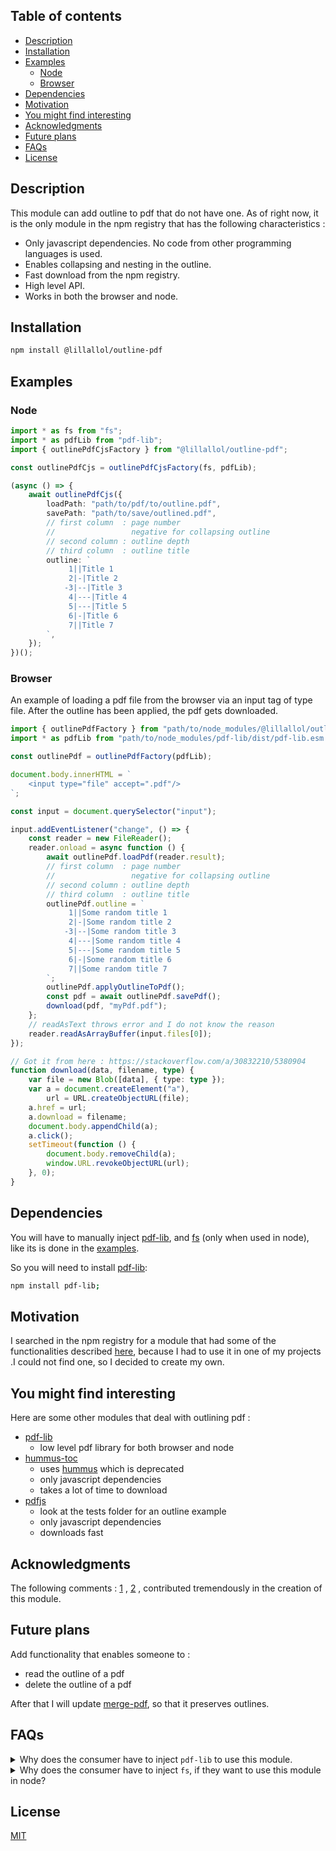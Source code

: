 ## Table of contents

-   [Description](#description)
-   [Installation](#installation)
-   [Examples](#examples)
    -   [Node](#node)
    -   [Browser](#browser)
-   [Dependencies](#dependencies)
-   [Motivation](#motivation)
-   [You might find interesting](#you-might-find-interesting)
-   [Acknowledgments](#acknowledgments)
-   [Future plans](#future-plans)
-   [FAQs](#faqs)
-   [License](#license)

## Description

This module can add outline to pdf that do not have one. As of right now, it is the only module in the npm registry that has the following characteristics :

-   Only javascript dependencies. No code from other programming languages is used.
-   Enables collapsing and nesting in the outline.
-   Fast download from the npm registry.
-   High level API.
-   Works in both the browser and node.

## Installation

```bash
npm install @lillallol/outline-pdf
```

## Examples

### Node

```ts
import * as fs from "fs";
import * as pdfLib from "pdf-lib";
import { outlinePdfCjsFactory } from "@lillallol/outline-pdf";

const outlinePdfCjs = outlinePdfCjsFactory(fs, pdfLib);

(async () => {
    await outlinePdfCjs({
        loadPath: "path/to/pdf/to/outline.pdf",
        savePath: "path/to/save/outlined.pdf",
        // first column  : page number
        //                 negative for collapsing outline
        // second column : outline depth
        // third column  : outline title
        outline: `
             1||Title 1
             2|-|Title 2
            -3|--|Title 3
             4|---|Title 4
             5|---|Title 5
             6|-|Title 6
             7||Title 7
        `,
    });
})();
```

### Browser

An example of loading a pdf file from the browser via an input tag of type file. After the outline has been applied, the pdf gets downloaded.

```ts
import { outlinePdfFactory } from "path/to/node_modules/@lillallol/outline-pdf/dist/index.esm.js";
import * as pdfLib from "path/to/node_modules/pdf-lib/dist/pdf-lib.esm.js";

const outlinePdf = outlinePdfFactory(pdfLib);

document.body.innerHTML = `
    <input type="file" accept=".pdf"/>
`;

const input = document.querySelector("input");

input.addEventListener("change", () => {
    const reader = new FileReader();
    reader.onload = async function () {
        await outlinePdf.loadPdf(reader.result);
        // first column  : page number
        //                 negative for collapsing outline
        // second column : outline depth
        // third column  : outline title
        outlinePdf.outline = `
             1||Some random title 1
             2|-|Some random title 2
            -3|--|Some random title 3
             4|---|Some random title 4
             5|---|Some random title 5
             6|-|Some random title 6
             7||Some random title 7
        `;
        outlinePdf.applyOutlineToPdf();
        const pdf = await outlinePdf.savePdf();
        download(pdf, "myPdf.pdf");
    };
    // readAsText throws error and I do not know the reason
    reader.readAsArrayBuffer(input.files[0]);
});

// Got it from here : https://stackoverflow.com/a/30832210/5380904
function download(data, filename, type) {
    var file = new Blob([data], { type: type });
    var a = document.createElement("a"),
        url = URL.createObjectURL(file);
    a.href = url;
    a.download = filename;
    document.body.appendChild(a);
    a.click();
    setTimeout(function () {
        document.body.removeChild(a);
        window.URL.revokeObjectURL(url);
    }, 0);
}
```

## Dependencies

You will have to manually inject [pdf-lib](https://www.npmjs.com/package/pdf-lib), and [fs](https://nodejs.org/api/fs.html) (only when used in node), like its is done in the [examples](#examples).

So you will need to install [pdf-lib](https://www.npmjs.com/package/pdf-lib):

```bash
npm install pdf-lib;
```

## Motivation

I searched in the npm registry for a module that had some of the functionalities described [here](#description), because I had to use it in one of my projects <!-- ([documentation-to-pdf](@TODO)) -->.I could not find one, so I decided to create my own.

## You might find interesting

Here are some other modules that deal with outlining pdf :

-   [pdf-lib](https://www.npmjs.com/package/pdf-lib)
    -   low level pdf library for both browser and node
-   [hummus-toc](https://www.npmjs.com/package/@ocelot-consulting/hummus-toc)
    -   uses [hummus](https://www.npmjs.com/package/hummus) which is deprecated
    -   only javascript dependencies
    -   takes a lot of time to download
-   [pdfjs](https://www.npmjs.com/package/pdfjs)
    -   look at the tests folder for an outline example
    -   only javascript dependencies
    -   downloads fast

## Acknowledgments

The following comments : [1](https://github.com/Hopding/pdf-lib/issues/127#issuecomment-502450179) , [2](https://github.com/Hopding/pdf-lib/issues/127#issuecomment-641710694) , contributed tremendously in the creation of this module.

## Future plans

Add functionality that enables someone to :

-   read the outline of a pdf
-   delete the outline of a pdf

After that I will update [merge-pdf](https://www.npmjs.com/package/@lillallol/merge-pdf), so that it preserves outlines.

## FAQs

<details>
<summary>Why does the consumer have to inject <code>pdf-lib</code> to use this module.</summary>

No <code>pdf-lib</code> code is hard coded in this module. When someone wants to use this module and also use <code>pdf-lib</code>, to create a new module, there will be no <code>pdf-lib</code> code repeated in the generated bundle (remember that this module can be used in both node and browser).
</details>

<details>
<summary>Why does the consumer have to inject <code>fs</code>, if they want to use this module in node?</summary>

Like this the code of this module is compatible with every environment that supports ecmascript.
</details>

## License

[MIT](https://github.com/lillallol/outline-pdf/blob/master/LICENSE)
